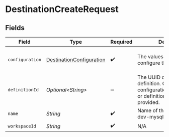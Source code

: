 # DestinationCreateRequest


## Fields

| Field                                                                                                        | Type                                                                                                         | Required                                                                                                     | Description                                                                                                  | Example                                                                                                      |
| ------------------------------------------------------------------------------------------------------------ | ------------------------------------------------------------------------------------------------------------ | ------------------------------------------------------------------------------------------------------------ | ------------------------------------------------------------------------------------------------------------ | ------------------------------------------------------------------------------------------------------------ |
| `configuration`                                                                                              | [DestinationConfiguration](../../models/shared/DestinationConfiguration.md)                                  | :heavy_check_mark:                                                                                           | The values required to configure the destination.                                                            | {<br/>"user": "charles"<br/>}                                                                                |
| `definitionId`                                                                                               | *Optional\<String>*                                                                                          | :heavy_minus_sign:                                                                                           | The UUID of the connector definition. One of configuration.destinationType or definitionId must be provided. |                                                                                                              |
| `name`                                                                                                       | *String*                                                                                                     | :heavy_check_mark:                                                                                           | Name of the destination e.g. dev-mysql-instance.                                                             |                                                                                                              |
| `workspaceId`                                                                                                | *String*                                                                                                     | :heavy_check_mark:                                                                                           | N/A                                                                                                          |                                                                                                              |